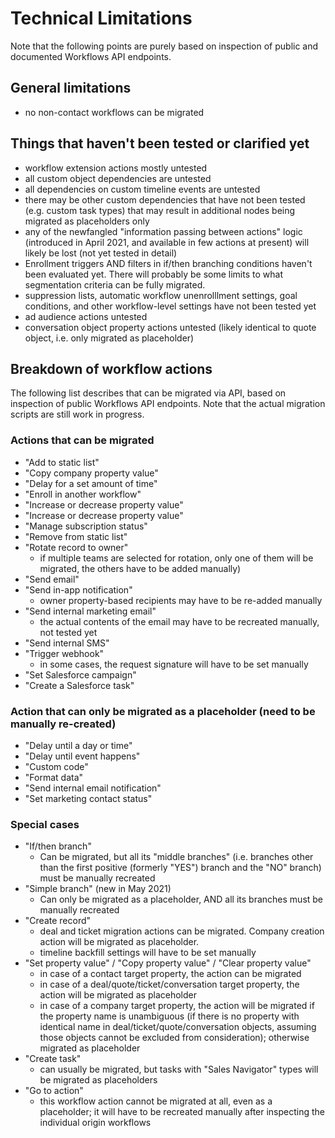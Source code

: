 # Technical Limitations

Note that the following points are purely based on inspection of public and documented Workflows API endpoints.

## General limitations
* no non-contact workflows can be migrated

## Things that haven't been tested or clarified yet
* workflow extension actions mostly untested
* all custom object dependencies are untested
* all dependencies on custom timeline events are untested
* there may be other custom dependencies that have not been tested (e.g. custom task types) that may result in additional nodes being migrated as placeholders only
* any of the newfangled "information passing between actions" logic (introduced in April 2021, and available in few actions at present) will likely be lost (not yet tested in detail)
* Enrollment triggers AND filters in if/then branching conditions haven't been evaluated yet. There will probably be some limits to what segmentation criteria can be fully migrated.
* suppression lists, automatic workflow unenrolllment settings, goal conditions, and other workflow-level settings have not been tested yet
* ad audience actions untested
* conversation object property actions untested (likely identical to quote object, i.e. only migrated as placeholder)

## Breakdown of workflow actions
The following list describes that can be migrated via API, based on inspection of public Workflows API endpoints. Note that the actual migration scripts are still work in progress.

### Actions that can be migrated
* "Add to static list"
* "Copy company property value"
* "Delay for a set amount of time"
* "Enroll in another workflow"
* "Increase or decrease property value"
* "Increase or decrease property value"
* "Manage subscription status"
* "Remove from static list"
* "Rotate record to owner"
  * if multiple teams are selected for rotation, only one of them will be migrated, the others have to be added manually)
* "Send email"
* "Send in-app notification"
  * owner property-based recipients may have to be re-added manually
* "Send internal marketing email"
  * the actual contents of the email may have to be recreated manually, not tested yet
* "Send internal SMS"
* "Trigger webhook"
  * in some cases, the request signature will have to be set manually
* "Set Salesforce campaign"
* "Create a Salesforce task"

### Action that can only be migrated as a placeholder (need to be manually re-created)

* "Delay until a day or time"
* "Delay until event happens"
* "Custom code"
* "Format data"
* "Send internal email notification"
* "Set marketing contact status"

### Special cases
* "If/then branch"
  * Can be migrated, but all its "middle branches" (i.e. branches other than the first positive (formerly "YES") branch and the "NO" branch) must be manually recreated
* "Simple branch" (new in May 2021)
  * Can only be migrated as a placeholder, AND all its branches must be manually recreated
* "Create record"
  * deal and ticket migration actions can be migrated. Company creation action will be migrated as placeholder.
  * timeline backfill settings will have to be set manually
* "Set property value" / "Copy property value" / "Clear property value"
  * in case of a contact target property, the action can be migrated
  * in case of a deal/quote/ticket/conversation target property, the action will be migrated as placeholder
  * in case of a company target property, the action will be migrated if the property name is unambiguous (if there is no property with identical name in deal/ticket/quote/conversation objects, assuming those objects cannot be excluded from consideration); otherwise migrated as placeholder
* "Create task"
  * can usually be migrated, but tasks with "Sales Navigator" types will be migrated as placeholders
* "Go to action"
  * this workflow action cannot be migrated at all, even as a placeholder; it will have to be recreated manually after inspecting the individual origin workflows